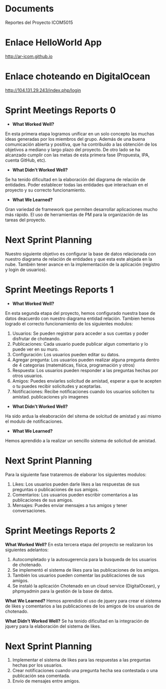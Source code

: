 # Documents
Reportes del Proyecto ICOM5015

# Enlace HelloWorld App
http://ar-icom.github.io

# Enlace choteando en DigitalOcean
http://104.131.29.243/index.php/login

# Sprint Meetings Reports 0
- **What Worked Well?**

En esta primera etapa logramos unificar en un solo concepto las muchas ideas generadas por
los miembros del grupo. Además de una buena comunicación abierta y positiva, que ha contribuido
a las obtención de los objetivos a mediano y largo plazo del proyecto. De otro lado se ha
alcanzado cumplir con las metas de esta primera fase (Propuesta, IPA, cuenta GitHub, etc).

- **What Didn’t Worked Well?**

Se ha tenido dificultad en la elaboración del diagrama de relación de entidades. Poder establecer
todas las entidades que interactuan en el proyecto y su correcto funcionamiento.

- **What We Learned?**

Gran variedad de framework que permiten desarrollar aplicaciones mucho más rápido. El uso de herramientas
de PM para la organización de las tareas del proyecto. 

# Next Sprint Planning
Nuestro siguiente objetivo es configurar la base de datos relacionada con nuestro diagrama de relación
de entidades y que esta este alojada en la nube. También tener avance en la implementación de la
aplicación (registro y login de usuarios).

# Sprint Meetings Reports 1

- **What Worked Well?**

En esta segunda etapa del proyecto, hemos configurado nuestra base de datos deacuerdo con nuestro diagrama
entidad relación. Tambien hemos logrado el correcto funcionamiento de los siguientes modulos:

1. Usuarios: Se pueden registrar para acceder a sus cuentas y poder disfrutar de choteando.
2. Publicaciones: Cada usuario puede publicar algun comentario y lo puede ver en su muro.
3. Configuración: Los usuarios pueden editar su datos.
4. Agregar pregunta: Los usuarios pueden realizar alguna pregunta dentro de 4 categorias (matemáticas, física, programación y otros)
4. Respuesta: Los usuarios pueden responder a las preguntas hechas por otros usuarios.
5. Amigos: Puedes enviarles solicitud de amistad, esperar a que te acepten o tu puedes recibir solicitudes y aceptarlas.
6. Notificaciones: Recibe notificaciones cuando los usuarios soliciten tu amistad. publicaciones y/o imagenes

- **What Didn’t Worked Well?**

Ha sido ardua la eleaboración del sitema de solcitud de amistad y asi mismo el modulo de notificaciones.


- **What We Learned?**

Hemos aprendido a la realizar un sencillo sistema de solicitud de amistad. 
 

# Next Sprint Planning

Para la siguiente fase trataremos de elaborar los siguientes modulos:

1. Likes: Los usuarios pueden darle likes a las respuestas de sus preguntas o publicaciones de sus amigos.
2. Comentarios: Los usuarios pueden escribir comentarios a las publicaciones de sus amigos.
3. Mensajes: Puedes enviar mensajes a tus amigos y tener conversaciones.

# Sprint Meetings Reports 2

**What Worked Well?**
En esta tercera etapa del proyecto se realizaron los siguientes adelantos:

1. Autocompletado y la autosugerencia para la busqueda de los usuarios de chotenado.
2. Se implementó el sistema de likes para las publicaciones de los amigos.
3. También los usuarios pueden comentar las publicaciones de sus amigos.
4. Se instaló la aplicación Chotenado en un cloud service (DigitalOcean), y phpmyadmin para la gestión de la base de datos.

**What We Learned?**
Hemos aprendido el uso de jquery para crear el sistema de likes y comentarios a las publicaciones de los amigos
de los usuarios de chotenado.
 
**What Didn’t Worked Well?**
Se ha tenido dificultad en la integración de jquery para la elaboración del sistema de likes.

# Next Sprint Planning
1. Implementar el sistema de likes para las respuestas a las preguntas hechas por los usuarios.
2. Crear notificaciones cuando una pregunta hecha sea contestada o una publicación sea comentada.
3. Envio de mensajes entre amigos.
